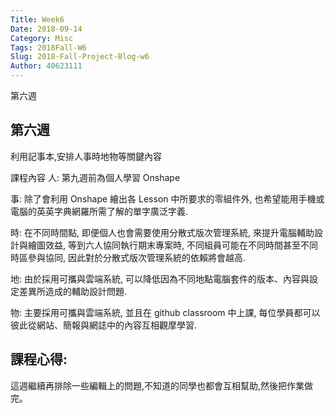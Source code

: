 ```yaml
---
Title: Week6
Date: 2018-09-14 
Category: Misc
Tags: 2018Fall-W6
Slug: 2018-Fall-Project-Blog-w6
Author: 40623111
---
```


第六週

<!-- PELICAN_END_SUMMARY -->

第六週
-----
利用記事本,安排人事時地物等關鍵內容

課程內容
人: 第九週前為個人學習 Onshape

事: 除了會利用 Onshape 繪出各 Lesson 中所要求的零組件外, 也希望能用手機或電腦的英英字典網羅所需了解的單字廣泛字義.

時: 在不同時間點, 即便個人也會需要使用分散式版次管理系統, 來提升電腦輔助設計與繪圖效益, 等到六人協同執行期末專案時, 不同組員可能在不同時間甚至不同時區參與協同, 因此對於分散式版次管理系統的依賴將會越高.

地: 由於採用可攜與雲端系統, 可以降低因為不同地點電腦套件的版本、內容與設定差異所造成的輔助設計問題.

物: 主要採用可攜與雲端系統, 並且在 github classroom 中上課, 每位學員都可以彼此從網站、簡報與網誌中的內容互相觀摩學習.

課程心得:
-----
這週繼續再排除一些編輯上的問題,不知道的同學也都會互相幫助,然後把作業做完。



